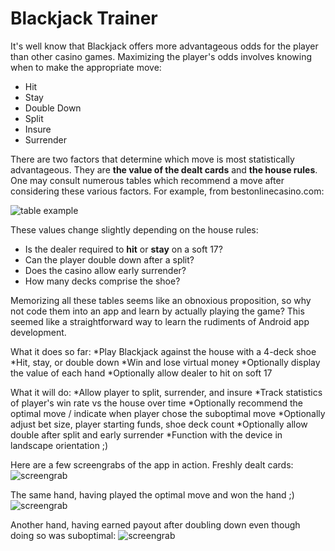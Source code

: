 Blackjack Trainer
=================

It's well know that Blackjack offers more advantageous odds for the player than other casino games. Maximizing the player's odds involves knowing when to make the appropriate move:
+	Hit
+	Stay
+	Double Down
+ Split
+ Insure
+ Surrender

There are two factors that determine which move is most statistically advantageous. They are **the value of the dealt cards** and **the house rules**. One may consult numerous tables which recommend a move after considering these various factors. For example, from bestonlinecasino.com:

![table example](https://www.bestonlinecasino.com/images/strategy/blackjack-hit-or-stand-hard-chart.jpg)

These values change slightly depending on the house rules:
 * Is the dealer required to **hit** or **stay** on a soft 17?
 * Can the player double down after a split?
 * Does the casino allow early surrender?
 * How many decks comprise the shoe? 

Memorizing all these tables seems like an obnoxious proposition, so why not code them into an app and learn by actually playing the game? This seemed like a straightforward way to learn the rudiments of Android app development. 

What it does so far:
*Play Blackjack against the house with a 4-deck shoe
*Hit, stay, or double down
*Win and lose virtual money
*Optionally display the value of each hand 
*Optionally allow dealer to hit on soft 17

What it will do:
*Allow player to split, surrender, and insure
*Track statistics of player's win rate vs the house over time
*Optionally recommend the optimal move / indicate when player chose the suboptimal move
*Optionally adjust bet size, player starting funds, shoe deck count
*Optionally allow double after split and early surrender
*Function with the device in landscape orientation ;)

Here are a few screengrabs of the app in action.
Freshly dealt cards:
![screengrab](https://i.imgur.com/fCVlqeC.jpg)

The same hand, having played the optimal move and won the hand ;)
![screengrab](https://i.imgur.com/wIkJTya.png)

Another hand, having earned payout after doubling down even though doing so was suboptimal:
![screengrab](https://i.imgur.com/LLOufwS.png)